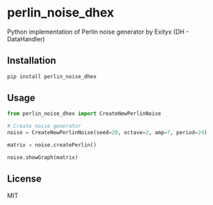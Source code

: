# perlin_noise_dhex

Python implementation of Perlin noise generator by Exityx (DH - DataHandler)

## Installation

```bash
pip install perlin_noise_dhex
```

## Usage

```python
from perlin_noise_dhex import CreateNewPerlinNoise

# Create noise generator
noise = CreateNewPerlinNoise(seed=20, octave=2, amp=7, period=24)

matrix = noise.createPerlin()

noise.showGraph(matrix)

```

## License

MIT